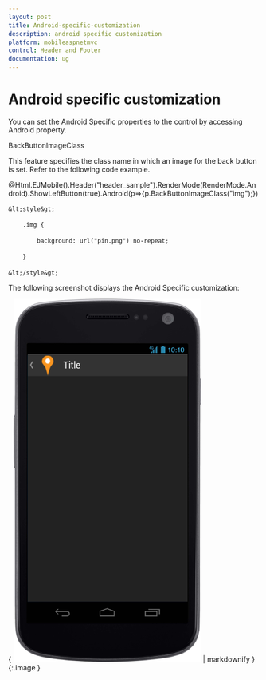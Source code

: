 ```yaml
---
layout: post
title: Android-specific-customization
description: android specific customization
platform: mobileaspnetmvc
control: Header and Footer
documentation: ug
---
```


# Android specific customization

You can set the Android Specific properties to the control by accessing Android property.

BackButtonImageClass

This feature specifies the class name in which an image for the back button is set.  Refer to the following code example.

@Html.EJMobile().Header("header_sample").RenderMode(RenderMode.Android).ShowLeftButton(true).Android(p=>{p.BackButtonImageClass("img");})

    &lt;style&gt;

        .img {

            background: url("pin.png") no-repeat;

        }

    &lt;/style&gt; 

The following screenshot displays the Android Specific customization:

{ ![F:/android_phone.png](Android-specific-customization_images/Android-specific-customization_img1.png) | markdownify }
{:.image }


